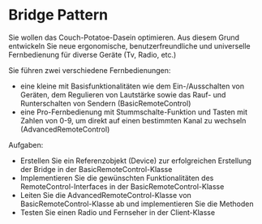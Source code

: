 # Bridge Pattern
Sie wollen das Couch-Potatoe-Dasein optimieren.
Aus diesem Grund entwickeln Sie neue ergonomische, benutzerfreundliche und
universelle Fernbedienung für diverse Geräte (Tv, Radio, etc.)

Sie führen zwei verschiedene Fernbedienungen:
* eine kleine mit Basisfunktionalitäten wie dem Ein-/Ausschalten von Geräten, dem Regulieren von Lautstärke sowie das Rauf-
und Runterschalten von Sendern (BasicRemoteControl)
* eine Pro-Fernbedienung mit Stummschalte-Funktion und Tasten mit Zahlen
  von 0-9, um direkt auf einen bestimmten Kanal zu wechseln (AdvancedRemoteControl)

Aufgaben:
* Erstellen Sie ein Referenzobjekt (Device) zur erfolgreichen Erstellung der Bridge
  in der BasicRemoteControl-Klasse
* Implementieren Sie die gewünschten Funktionalitäten des RemoteControl-Interfaces
  in der BasicRemoteControl-Klasse
* Leiten Sie die AdvancedRemoteControl-Klasse von BasicRemoteControl-Klasse ab und
  implementieren Sie die Methoden
* Testen Sie einen Radio und Fernseher in der Client-Klasse
